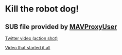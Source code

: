 # Kill the robot dog!

## SUB file provided by [MAVProxyUser](https://github.com/MAVProxyUser/YushuTechUnitreeGo1/tree/main/subghz)

[Twitter video (action shot)](https://twitter.com/d0tslash/status/1555326302462394370)<br>

[Video that started it all](https://www.youtube.com/watch?v=-bgad3HRb64)
